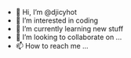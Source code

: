 - 👋 Hi, I’m @djicyhot
- 👀 I’m interested in coding
- 🌱 I’m currently learning new stuff
- 💞️ I’m looking to collaborate on ...
- 📫 How to reach me ...

<!---
djicyhot/djicyhot is a ✨ special ✨ repository because its `README.md` (this file) appears on your GitHub profile.
You can click the Preview link to take a look at your changes.
--->
